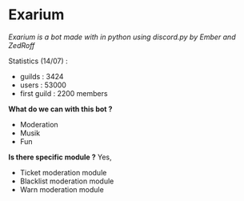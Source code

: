 # Exarium

*Exarium is a bot made with in python using discord.py by Ember and ZedRoff*

Statistics (14/07) :
- guilds : 3424
- users : 53000
- first guild : 2200 members

**What do we can with this bot ?**
- Moderation
- Musik
- Fun

**Is there specific module ?** Yes,
- Ticket moderation module
- Blacklist moderation module
- Warn moderation module
